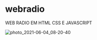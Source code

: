 # webradio
WEB RADIO EM HTML CSS E JAVASCRIPT

![photo_2021-06-04_08-20-40](https://user-images.githubusercontent.com/41293409/120793813-c416b000-c50d-11eb-9449-73cc31109eef.jpg)


